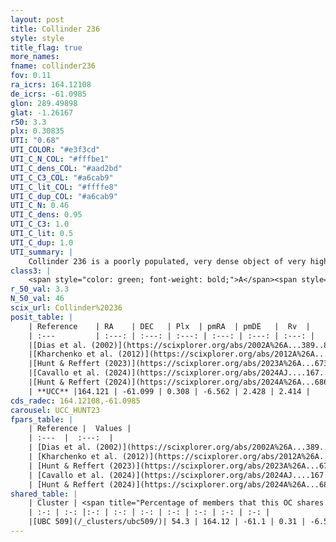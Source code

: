 ```yaml
---
layout: post
title: Collinder 236
style: style
title_flag: true
more_names: 
fname: collinder236
fov: 0.11
ra_icrs: 164.12108
de_icrs: -61.0985
glon: 289.49898
glat: -1.26167
r50: 3.3
plx: 0.30835
UTI: "0.68"
UTI_COLOR: "#e3f3cd"
UTI_C_N_COL: "#fffbe1"
UTI_C_dens_COL: "#aad2bd"
UTI_C_C3_COL: "#a6cab9"
UTI_C_lit_COL: "#ffffe8"
UTI_C_dup_COL: "#a6cab9"
UTI_C_N: 0.46
UTI_C_dens: 0.95
UTI_C_C3: 1.0
UTI_C_lit: 0.5
UTI_C_dup: 1.0
UTI_summary: |
    Collinder 236 is a poorly populated, very dense object of very high C3 quality. It is moderately studied in the literature. This object shares a significant percentage of members with a later reported entry.
class3: |
    <span style="color: green; font-weight: bold;">A</span><span style="color: green; font-weight: bold;">A</span>
r_50_val: 3.3
N_50_val: 46
scix_url: Collinder%20236
posit_table: |
    | Reference    | RA    | DEC   | Plx  | pmRA  | pmDE   |  Rv  |
    | :---         | :---: | :---: | :---: | :---: | :---: | :---: |
    |[Dias et al. (2002)](https://scixplorer.org/abs/2002A%26A...389..871D) | 164.213 | -61.117 | -- | -2.23 | -2.31 | 18.32 |
    |[Kharchenko et al. (2012)](https://scixplorer.org/abs/2012A%26A...543A.156K) | 164.34 | -61.12 | -- | -2.82 | 2.3 | -- |
    |[Hunt & Reffert (2023)](https://scixplorer.org/abs/2023A%26A...673A.114H) | 164.134 | -61.093 | 0.309 | -6.549 | 2.431 | -- |
    |[Cavallo et al. (2024)](https://scixplorer.org/abs/2024AJ....167...12C) | 164.117 | -61.106 | 0.309 | -- | -- | -- |
    |[Hunt & Reffert (2024)](https://scixplorer.org/abs/2024A%26A...686A..42H) | 164.134 | -61.093 | 0.309 | -6.549 | 2.431 | -- |
    | **UCC** |164.121 | -61.099 | 0.308 | -6.562 | 2.428 | 2.414 | 
cds_radec: 164.12108,-61.0985
carousel: UCC_HUNT23
fpars_table: |
    | Reference |  Values |
    | :---  |  :---:  |
    | [Dias et al. (2002)](https://scixplorer.org/abs/2002A%26A...389..871D) | `E(B-V)=0.07, Dist=800.0, Age=8.37, [Fe/H]=0.042` |
    | [Kharchenko et al. (2012)](https://scixplorer.org/abs/2012A%26A...543A.156K) | `e_bv=0.071, distance=823, log_age=8.45, metallicity=0.042` |
    | [Hunt & Reffert (2023)](https://scixplorer.org/abs/2023A%26A...673A.114H) | `AV50=0.706, diffAV50=0.765, MOD50=12.32, logAge50=7.602` |
    | [Cavallo et al. (2024)](https://scixplorer.org/abs/2024AJ....167...12C) | `AV50=1.1, dMod50=12.42, logAge50=8.12, [Fe/H]50=0.03` |
    | [Hunt & Reffert (2024)](https://scixplorer.org/abs/2024A%26A...686A..42H) | `MassJ=201.595` |
shared_table: |
    | Cluster | <span title="Percentage of members that this OC shares with the ones listed">%</span>   | RA   | DEC   | Plx   | pmRA  | pmDE  | Rv | UTI |
    | :-: | :-: |:-: | :-: | :-: | :-: | :-: | :-: | :-: |
    |[UBC 509](/_clusters/ubc509/)| 54.3 | 164.12 | -61.1 | 0.31 | -6.57 | 2.41 | -- |0.04 |
---
```

